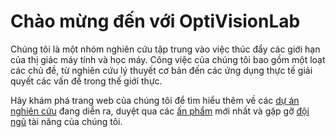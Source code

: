 # Chào mừng đến với OptiVisionLab

Chúng tôi là một nhóm nghiên cứu tập trung vào việc thúc đẩy các giới hạn của thị giác máy tính và học máy. Công việc của chúng tôi bao gồm một loạt các chủ đề, từ nghiên cứu lý thuyết cơ bản đến các ứng dụng thực tế giải quyết các vấn đề trong thế giới thực.

Hãy khám phá trang web của chúng tôi để tìm hiểu thêm về các [dự án nghiên cứu](research.md) đang diễn ra, duyệt qua các [ấn phẩm](publications.md) mới nhất và gặp gỡ [đội ngũ](people.md) tài năng của chúng tôi.
